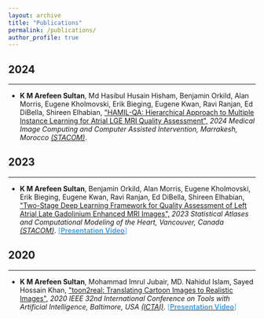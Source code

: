 ```yaml
---
layout: archive
title: "Publications"
permalink: /publications/
author_profile: true
---
```

## 2024
-----------
* **K M Arefeen Sultan**, Md Hasibul Husain Hisham, Benjamin Orkild, Alan Morris, Eugene Kholmovski, Erik Bieging, Eugene Kwan, Ravi Ranjan, Ed DiBella, Shireen Elhabian, ["HAMIL-QA: Hierarchical Approach to Multiple Instance Learning for Atrial LGE MRI Quality Assessment",](https://arxiv.org/abs/2407.07254) <i>2024 Medical Image Computing and Computer Assisted Intervention, Marrakesh, Morocco [(STACOM)](https://conferences.miccai.org/2024/en/)</i>.

## 2023
-----------
* **K M Arefeen Sultan**, Benjamin Orkild, Alan Morris, Eugene Kholmovski, Erik Bieging, Eugene Kwan, Ravi Ranjan, Ed DiBella, Shireen Elhabian, ["Two-Stage Deep Learning Framework for Quality Assessment of Left Atrial Late Gadolinium Enhanced MRI Images",](https://link.springer.com/chapter/10.1007/978-3-031-52448-6_22) <i>2023 Statistical Atlases and Computational Modeling of the Heart, Vancouver, Canada [(STACOM)](https://stacom.github.io/stacom2023/)</i>. [<span style ="color:#47a2e1">[**Presentation Video**]</span>](https://youtu.be/Xd93KPM_wfQ?si=zbSi-3jC-1DhZdGj)

## 2020
-----------
* **K M Arefeen Sultan**, Mohammad Imrul Jubair, MD. Nahidul Islam, Sayed Hossain Khan, ["toon2real: Translating Cartoon Images to Realistic Images",](https://ieeexplore.ieee.org/document/9288181) <i>2020 IEEE 32nd International Conference on Tools with Artificial Intelligence, Baltimore, USA [(ICTAI)](https://ictai2020.org/)</i>. [<span style ="color:#47a2e1">[**Presentation Video**]</span>](https://www.youtube.com/watch?v=ySdTsOcYgyg)

<!-- {% if author.googlescholar %}
  You can also find my articles on <u><a href="{{author.googlescholar}}">my Google Scholar profile</a>.</u>
{% endif %}

{% include base_path %}

{% for post in site.publications reversed %}
  {% include archive-single.html %}
{% endfor %} -->
